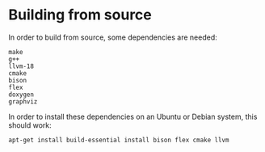 # Building from source

In order to build from source, some dependencies are needed:

```
make
g++
llvm-18
cmake
bison
flex
doxygen
graphviz
```

In order to install these dependencies on an Ubuntu or Debian system, this should work:

```
apt-get install build-essential install bison flex cmake llvm
```
